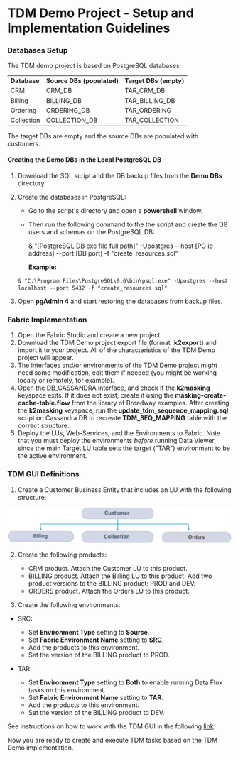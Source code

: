 # TDM Demo Project - Setup and Implementation Guidelines

### Databases Setup

The TDM demo project is based on PostgreSQL databases:

<table>
<tr>
<td><strong>Database</strong></td>
<td><strong>Source DBs (populated)</strong></td>
<td><strong>Target DBs (empty)</strong></td>
</tr>
<tr>
<td>CRM</td>
<td>CRM_DB</td>
<td>TAR_CRM_DB</td>
</tr>
<tr>
<td>Billing</td>
<td>BILLING_DB</td>
<td>TAR_BILLING_DB</td>
</tr>
<tr>
<td>Ordering</td>
<td>ORDERING_DB</td>
<td>TAR_ORDERING</td>
</tr>
<tr>
<td>Collection</td>
<td>COLLECTION_DB</td>
<td>TAR_COLLECTION</td>
</tr>
</table>

The target DBs are empty and the source DBs are populated with customers.

#### Creating the Demo DBs in the Local PostgreSQL DB

1. Download the SQL script and the DB backup files from the **Demo DBs** directory.

2. Create the databases in PostgreSQL: 

   - Go to the script's directory and open a **powershell** window. 
   - Then run the following command to the the script and create the DB users and schemas on the PostgreSQL DB:

     & "[PostgreSQL DB exe file full path]" -Upostgres --host [PG ip address] --port [DB port] -f "create_resources.sql"

     **Example:** 

   ```
   & "C:\Program Files\PostgreSQL\9.6\bin\psql.exe" -Upostgres --host localhost --port 5432 -f "create_resources.sql"
   ```
   

3. Open **pgAdmin 4** and start restoring the databases from backup files.

### Fabric Implementation

1. Open the Fabric Studio and create a new project.
2. Download the TDM Demo project export file (format **.k2export**) and import it to your project. All of the characteristics of the TDM Demo project will appear. 
3. The interfaces and/or environments of the TDM Demo project might need some modification, edit them if needed (you might be working locally or remotely, for example). 
4. Open the DB_CASSANDRA interface, and check if the **k2masking** keyspace exits. If it does not exist, create it using the **masking-create-cache-table.flow** from the library of Broadway examples. After creating the **k2masking** keyspace, run the **update_tdm_sequence_mapping.sql** script on Cassandra DB to recreate **TDM_SEQ_MAPPING** table with the correct structure.
5. Deploy the LUs, Web-Services, and the Environments to Fabric. Note that you must deploy the environments *before* running Data Viewer, since the main Target LU table sets the target ("TAR") environment to be the active environment.

###  TDM GUI Definitions

1. Create a Customer Business Entity that includes an LU with the following structure:

 ![Customer BE](images/Customer_demo_BE.png)

2. Create the following products:  

   - CRM product. Attach the Customer LU to this product.
   - BILLING product. Attach the Billing LU to this product.  Add two product versions to the BILLING product: PROD and DEV.
   - ORDERS product. Attach the Orders LU to this product. 

3. Create the following environments:

- SRC:

     - Set  **Environment Type** setting to **Source**.
     - Set  **Fabric Environment Name** setting to **SRC**.
     - Add the products to this environment.
     - Set the version of the BILLING product to PROD.
   
- TAR:
  
     - Set  **Environment Type** setting to **Both** to enable running Data Flux tasks on this environment.
     - Set  **Fabric Environment Name** setting to **TAR**.
     - Add the products to this environment.
     - Set the version of the BILLING product to DEV.


     

See instructions on how to work with the TDM GUI in the following [link](/articles/TDM/tdm_gui/README.md).



Now you are ready to create and execute TDM tasks based on the TDM Demo implementation.
